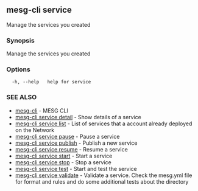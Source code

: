## mesg-cli service

Manage the services you created

### Synopsis

Manage the services you created

### Options

```
  -h, --help   help for service
```

### SEE ALSO

* [mesg-cli](mesg-cli.md)	 - MESG CLI
* [mesg-cli service detail](mesg-cli_service_detail.md)	 - Show details of a service
* [mesg-cli service list](mesg-cli_service_list.md)	 - List of services that a account already deployed on the Network
* [mesg-cli service pause](mesg-cli_service_pause.md)	 - Pause a service
* [mesg-cli service publish](mesg-cli_service_publish.md)	 - Publish a new service
* [mesg-cli service resume](mesg-cli_service_resume.md)	 - Resume a service
* [mesg-cli service start](mesg-cli_service_start.md)	 - Start a service
* [mesg-cli service stop](mesg-cli_service_stop.md)	 - Stop a service
* [mesg-cli service test](mesg-cli_service_test.md)	 - Start and test the service
* [mesg-cli service validate](mesg-cli_service_validate.md)	 - Validate a service. Check the mesg.yml file for format and rules and do some additional tests about the directory

